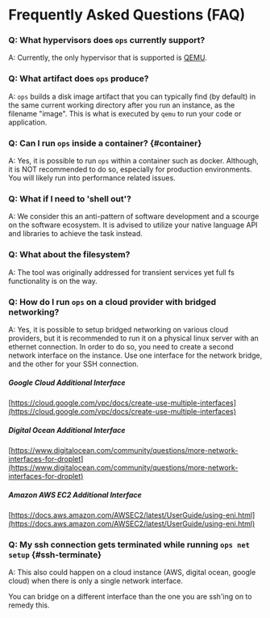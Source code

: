 Frequently Asked Questions (FAQ)
================================

### Q: What hypervisors does `ops` currently support?
A: Currently, the only hypervisor that is supported is
[QEMU](https://www.qemu.org/).

### Q: What artifact does `ops` produce?
A: `ops` builds a disk image artifact that you can typically find (by default)
in the same current working directory after you run an instance, as the
filename "image". This is what is executed by `qemu` to run your code or
application.

### Q: Can I run `ops` inside a container? {#container}
A: Yes, it is possible to run `ops` within a container such as docker.
Although, it is NOT recommended to do so, especially for
production environments. You will likely run into performance related issues.

### Q: What if I need to 'shell out'?
A: We consider this an anti-pattern of software development and a
scourge on the software ecosystem. It is advised to utilize your native
language API and libraries to achieve the task instead.

### Q: What about the filesystem?
A: The tool was originally addressed for transient services yet full fs
functionality is on the way.

### Q: How do I run `ops` on a cloud provider with bridged networking?
A: Yes, it is possible to setup bridged networking on various cloud providers,
but it is recommended to run it on a physical linux server with an ethernet
connection.  In order to do so, you need to create a second network interface
on the instance. Use one interface for the network bridge, and the other for
your SSH connection.

##### Google Cloud Additional Interface
[https://cloud.google.com/vpc/docs/create-use-multiple-interfaces](https://cloud.google.com/vpc/docs/create-use-multiple-interfaces)

##### Digital Ocean Additional Interface
[https://www.digitalocean.com/community/questions/more-network-interfaces-for-droplet](https://www.digitalocean.com/community/questions/more-network-interfaces-for-droplet)

##### Amazon AWS EC2 Additional Interface
[https://docs.aws.amazon.com/AWSEC2/latest/UserGuide/using-eni.html](https://docs.aws.amazon.com/AWSEC2/latest/UserGuide/using-eni.html)

### Q: My ssh connection gets terminated while running `ops net setup` {#ssh-terminate}
A: This also could happen on a cloud instance (AWS, digital ocean, google
cloud) when there is only a single network interface.

You can bridge on a different interface than the one you are ssh'ing on
to remedy this.
